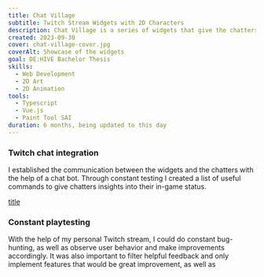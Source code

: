 ```yaml
---
title: Chat Village
subtitle: Twitch Stream Widgets with 2D Characters
description: Chat Village is a series of widgets that give the chatters the ability to live in the Twitch stream as small animal avatars. They allow for many interactions, such as hugging, dancing, stealing, as well as earning in-game currency through fishing and boat-racing, to then spend it on avatar clothing.
created: 2023-09-30
cover: chat-village-cover.jpg
coverAlt: Showcase of the widgets
goal: DE:HIVE Bachelor Thesis
skills:
  - Web Development
  - 2D Art
  - 2D Animation
tools:
  - Typescript
  - Vue.js
  - Paint Tool SAI
duration: 6 months, being updated to this day
---
```


### Twitch chat integration

I established the communication between the widgets and the chatters with the help of a chat bot. Through constant testing I created a list of useful commands to give chatters insights into their in-game status.

[title](https://www.example.com)

### Constant playtesting

With the help of my personal Twitch stream, I could do constant bug-hunting, as well as observe user behavior and make improvements accordingly. It was also important to filter helpful feedback and only implement features that would be great improvement, as well as  